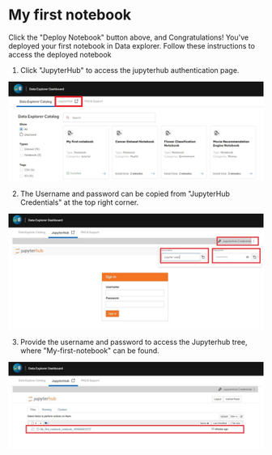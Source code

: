 
# My first notebook

<p>Click the "Deploy Notebook" button above, and Congratulations! You've deployed your first notebook in Data explorer. Follow these instructions to access the deployed notebook</p>

1. Click "JupyterHub" to access the jupyterhub authentication page.

![jupyterhub](_images/jupyterhub.JPG)


2. The Username and password can be copied from "JupyterHub Credentials" at the top right corner.

![loginpage](_images/loginpage-n.JPG)


3. Provide the username and password to access the Jupyterhub tree, where "My-first-notebook" can be found.

![notebook](_images/notebook.JPG)





